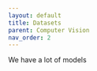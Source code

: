 ```yaml
---
layout: default
title: Datasets
parent: Computer Vision
nav_order: 2
---
```


We have a lot of models
